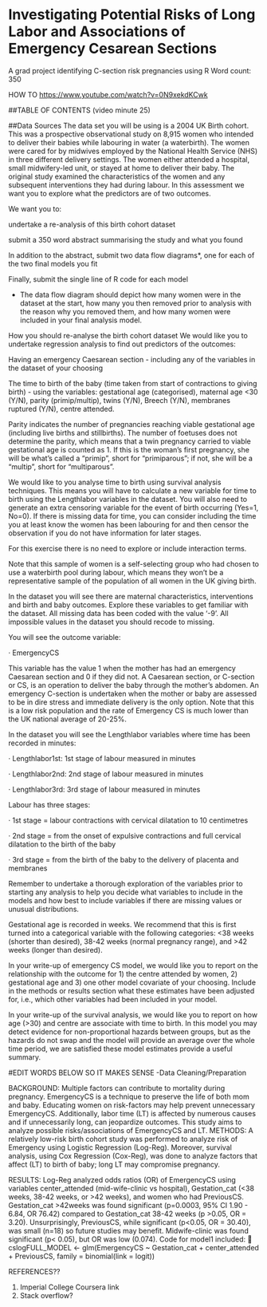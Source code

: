 # Investigating Potential Risks of Long Labor and Associations of Emergency Cesarean Sections
A grad project identifying C-section risk pregnancies using R
Word count: 350

HOW TO https://www.youtube.com/watch?v=0N9xekdKCwk

##TABLE OF CONTENTS (video minute 25)


##Data Sources
The data set you will be using is a 2004 UK Birth cohort. This was a prospective observational study on 8,915 women who intended to deliver their babies while labouring in water (a waterbirth). The women were cared for by midwives employed by the National Health Service (NHS) in three different delivery settings. The women either attended a hospital, small midwifery-led unit, or stayed at home to deliver their baby. The original study examined the characteristics of the women and any subsequent interventions they had during labour.  In this assessment we want you to explore what the predictors are of two outcomes. 

We want you to:

undertake a re-analysis of this birth cohort dataset

submit a 350 word abstract summarising the study and what you found

In addition to the abstract, submit two data flow diagrams*, one for each of the two final models you fit

Finally, submit the single line of R code for each model

* The data flow diagram should depict how many women were in the dataset at the start, how many you then removed prior to analysis with the reason why you removed them, and how many women were included in your final analysis model. 

How you should re-analyse the birth cohort dataset
We would like you to undertake regression analysis to find out predictors of the outcomes:

Having an emergency Caesarean section - including any of the variables in the dataset of  your choosing

The time to birth of the baby (time taken from start of contractions to giving birth) - using the variables: gestational age (categorised), maternal age <30 (Y/N), parity (primip/multip), twins (Y/N), Breech (Y/N), membranes ruptured (Y/N), centre attended. 

Parity indicates the number of pregnancies reaching viable gestational age (including live births and stillbirths). The number of foetuses does not determine the parity, which means that a twin pregnancy carried to viable gestational age is counted as 1. If this is the woman’s first pregnancy, she will be what’s called a “primip”, short for “primiparous”; if not, she will be a “multip”, short for “multiparous”.

We would like to you analyse time to birth using survival analysis techniques. This means you will have to calculate a new variable for time to birth using the Lengthlabor variables in the dataset. You will also need to generate an extra censoring variable for the event of birth occurring (Yes=1, No=0). If there is missing data for time, you can consider including the time you at least know the women has been labouring for and then censor the observation if you do not have information for later stages. 

For this exercise there is no need to explore or include interaction terms. 

Note that this sample of women is a self-selecting group who had chosen to use a waterbirth pool during labour, which means they won’t be a representative sample of the population of all women in the UK giving birth.

In the dataset you will see there are maternal characteristics, interventions and birth and baby outcomes. Explore these variables to get familiar with the dataset. All missing data has been coded with the value ‘-9’. All impossible values in the dataset you should recode to missing.

You will see the outcome variable:

·       EmergencyCS

This variable has the value 1 when the mother has had an emergency Caesarean section and 0 if they did not. A Caesarean section, or C-section or CS, is an operation to deliver the baby through the mother’s abdomen. An emergency C-section is undertaken when the mother or baby are assessed to be in dire stress and immediate delivery is the only option.  Note that this is a low risk population and the rate of Emergency CS is much lower than the UK national average of 20-25%.

In the dataset you will see the Lengthlabor variables where time has been recorded in minutes:

·       Lengthlabor1st: 1st stage of labour measured in minutes

·       Lengthlabor2nd: 2nd stage of labour measured in minutes

·       Lengthlabor3rd: 3rd stage of labour measured in minutes

Labour has three stages:

·       1st stage = labour contractions with cervical dilatation to 10 centimetres

·       2nd stage = from the onset of expulsive contractions and full cervical dilatation to the birth of the baby

·       3rd stage = from the birth of the baby to the delivery of placenta and membranes

Remember to undertake a thorough exploration of the variables prior to starting any analysis to help you decide what variables to include in the models and how best to include variables if there are missing values or unusual distributions.

Gestational age is recorded in weeks. We recommend that this is first turned into a categorical variable with the following categories: <38 weeks (shorter than desired), 38-42 weeks (normal pregnancy range), and >42 weeks (longer than desired).

In your write-up of emergency CS model, we would like you to report on the relationship with the outcome for 1) the centre attended by women, 2) gestational age and 3) one other model covariate of your choosing. Include in the methods or results section what these estimates have been adjusted for, i.e., which other variables had been included in your model. 

In your write-up of the survival analysis, we would like you to report on how age (>30) and centre are associate with time to birth.  In this model you may detect evidence for non-proportional hazards between groups, but as the hazards do not swap and the model will provide an average over the whole time period, we are satisfied these model estimates provide a useful summary.  

#EDIT WORDS BELOW SO IT MAKES SENSE
-Data Cleaning/Preparation

BACKGROUND:
Multiple factors can contribute to mortality during pregnancy. EmergencyCS is a 
technique to preserve the life of both mom and baby. Educating women on risk-factors may 
help prevent unnecessary EmergencyCS. Additionally, labor time (LT) is affected by 
numerous causes and if unnecessarily long, can jeopardize outcomes. This study aims to 
analyze possible risks/associations of EmergencyCS and LT.
METHODS:
A relatively low-risk birth cohort study was performed to analyze risk of Emergency
using Logistic Regression (Log-Reg). Moreover, survival analysis, using Cox Regression 
(Cox-Reg), was done to analyze factors that affect (LT) to birth of baby; long LT may 
compromise pregnancy. 

RESULTS:
Log-Reg analyzed odds ratios (OR) of EmergencyCS using variables center_attended
(mid-wife-clinic vs hospital), Gestation_cat (<38 weeks, 38-42 weeks, or >42 weeks), and 
women who had PreviousCS. Gestation_cat >42weeks was found significant (p=0.0003, 
95% CI 1.90 - 6.84, OR 76.42) compared to Gestation_cat 38-42 weeks (p >0.05, OR = 
3.20). Unsurprisingly, PreviousCS, while significant (p<0.05, OR = 30.40), was small (n=18)
so future studies may benefit. Midwife-clinic was found significant (p< 0.05), but OR was low 
(0.074). Code for model1 included:
 cslogFULL_MODEL <- glm(EmergencyCS ~ Gestation_cat + center_attended + 
PreviousCS, family = binomial(link = logit))

REFERENCES??
1. Imperial College Coursera link
2. Stack overflow?


